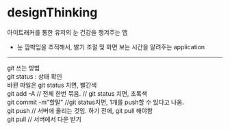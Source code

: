# designThinking
아이트래커를 통한 유저의 눈 건강을 챙겨주는 앱
- 눈 깜박임을 추적해서, 밝기 조절 및 화면 보는 시간을 알려주는 application<br>


<hr>
git 쓰는 방법<br>
git status : 상태 확인<br>
바뀐 파일은 git status 치면, 빨간색<br>
git add -A // 전체 한번 묶음. // git status 치면, 초록색<br>
git commit -m"할말" //git status치면, 1개를 push할 수 있다고 나옴. <br>
git push // 서버에 올리는 것임. 하기 전에, git pull 해야함<br>
git pull // 서버에서 다운 받기<br>
